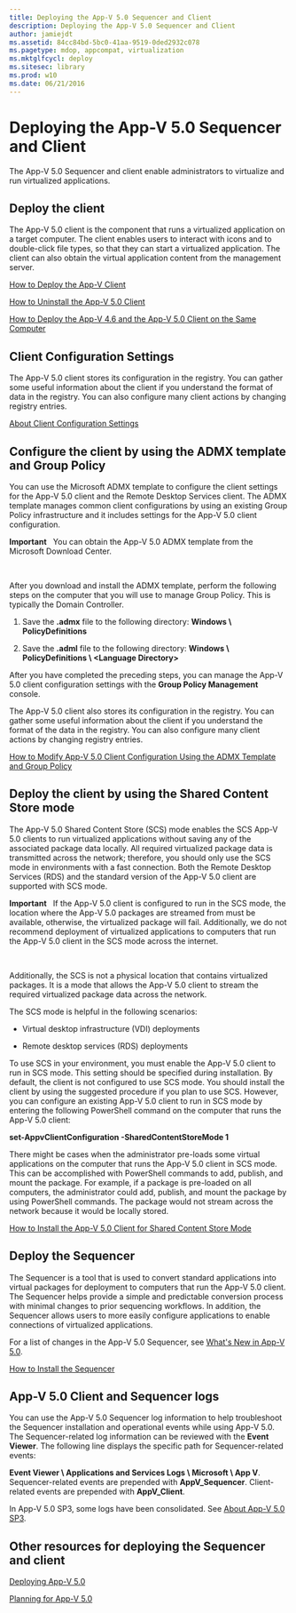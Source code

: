 ```yaml
---
title: Deploying the App-V 5.0 Sequencer and Client
description: Deploying the App-V 5.0 Sequencer and Client
author: jamiejdt
ms.assetid: 84cc84bd-5bc0-41aa-9519-0ded2932c078
ms.pagetype: mdop, appcompat, virtualization
ms.mktglfcycl: deploy
ms.sitesec: library
ms.prod: w10
ms.date: 06/21/2016
---
```



# Deploying the App-V 5.0 Sequencer and Client


The App-V 5.0 Sequencer and client enable administrators to virtualize and run virtualized applications.

## Deploy the client


The App-V 5.0 client is the component that runs a virtualized application on a target computer. The client enables users to interact with icons and to double-click file types, so that they can start a virtualized application. The client can also obtain the virtual application content from the management server.

[How to Deploy the App-V Client](how-to-deploy-the-app-v-client-gb18030.md)

[How to Uninstall the App-V 5.0 Client](how-to-uninstall-the-app-v-50-client.md)

[How to Deploy the App-V 4.6 and the App-V 5.0 Client on the Same Computer](how-to-deploy-the-app-v-46-and-the-app-v--50-client-on-the-same-computer.md)

## Client Configuration Settings


The App-V 5.0 client stores its configuration in the registry. You can gather some useful information about the client if you understand the format of data in the registry. You can also configure many client actions by changing registry entries.

[About Client Configuration Settings](about-client-configuration-settings.md)

## Configure the client by using the ADMX template and Group Policy


You can use the Microsoft ADMX template to configure the client settings for the App-V 5.0 client and the Remote Desktop Services client. The ADMX template manages common client configurations by using an existing Group Policy infrastructure and it includes settings for the App-V 5.0 client configuration.

**Important**  
You can obtain the App-V 5.0 ADMX template from the Microsoft Download Center.

 

After you download and install the ADMX template, perform the following steps on the computer that you will use to manage Group Policy. This is typically the Domain Controller.

1.  Save the **.admx** file to the following directory: **Windows \\ PolicyDefinitions**

2.  Save the **.adml** file to the following directory: **Windows \\ PolicyDefinitions \\ &lt;Language Directory&gt;**

After you have completed the preceding steps, you can manage the App-V 5.0 client configuration settings with the **Group Policy Management** console.

The App-V 5.0 client also stores its configuration in the registry. You can gather some useful information about the client if you understand the format of the data in the registry. You can also configure many client actions by changing registry entries.

[How to Modify App-V 5.0 Client Configuration Using the ADMX Template and Group Policy](how-to-modify-app-v-50-client-configuration-using-the-admx-template-and-group-policy.md)

## Deploy the client by using the Shared Content Store mode


The App-V 5.0 Shared Content Store (SCS) mode enables the SCS App-V 5.0 clients to run virtualized applications without saving any of the associated package data locally. All required virtualized package data is transmitted across the network; therefore, you should only use the SCS mode in environments with a fast connection. Both the Remote Desktop Services (RDS) and the standard version of the App-V 5.0 client are supported with SCS mode.

**Important**  
If the App-V 5.0 client is configured to run in the SCS mode, the location where the App-V 5.0 packages are streamed from must be available, otherwise, the virtualized package will fail. Additionally, we do not recommend deployment of virtualized applications to computers that run the App-V 5.0 client in the SCS mode across the internet.

 

Additionally, the SCS is not a physical location that contains virtualized packages. It is a mode that allows the App-V 5.0 client to stream the required virtualized package data across the network.

The SCS mode is helpful in the following scenarios:

-   Virtual desktop infrastructure (VDI) deployments

-   Remote desktop services (RDS) deployments

To use SCS in your environment, you must enable the App-V 5.0 client to run in SCS mode. This setting should be specified during installation. By default, the client is not configured to use SCS mode. You should install the client by using the suggested procedure if you plan to use SCS. However, you can configure an existing App-V 5.0 client to run in SCS mode by entering the following PowerShell command on the computer that runs the App-V 5.0 client:

**set-AppvClientConfiguration -SharedContentStoreMode 1**

There might be cases when the administrator pre-loads some virtual applications on the computer that runs the App-V 5.0 client in SCS mode. This can be accomplished with PowerShell commands to add, publish, and mount the package. For example, if a package is pre-loaded on all computers, the administrator could add, publish, and mount the package by using PowerShell commands. The package would not stream across the network because it would be locally stored.

[How to Install the App-V 5.0 Client for Shared Content Store Mode](how-to-install-the-app-v-50-client-for-shared-content-store-mode.md)

## Deploy the Sequencer


The Sequencer is a tool that is used to convert standard applications into virtual packages for deployment to computers that run the App-V 5.0 client. The Sequencer helps provide a simple and predictable conversion process with minimal changes to prior sequencing workflows. In addition, the Sequencer allows users to more easily configure applications to enable connections of virtualized applications.

For a list of changes in the App-V 5.0 Sequencer, see [What's New in App-V 5.0](whats-new-in-app-v-50.md).

[How to Install the Sequencer](how-to-install-the-sequencer-beta-gb18030.md)

## <a href="" id="---------app-v-5-0-client-and-sequencer-logs"></a> App-V 5.0 Client and Sequencer logs


You can use the App-V 5.0 Sequencer log information to help troubleshoot the Sequencer installation and operational events while using App-V 5.0. The Sequencer-related log information can be reviewed with the **Event Viewer**. The following line displays the specific path for Sequencer-related events:

**Event Viewer \\ Applications and Services Logs \\ Microsoft \\ App V**. Sequencer-related events are prepended with **AppV\_Sequencer**. Client-related events are prepended with **AppV\_Client**.

In App-V 5.0 SP3, some logs have been consolidated. See [About App-V 5.0 SP3](about-app-v-50-sp3.md#bkmk-event-logs-moved).

## Other resources for deploying the Sequencer and client


[Deploying App-V 5.0](deploying-app-v-50.md)

[Planning for App-V 5.0](planning-for-app-v-50-rc.md)






 

 





